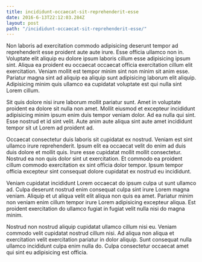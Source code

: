 ```yaml
---
title: incididunt-occaecat-sit-reprehenderit-esse
date: 2016-6-13T22:12:03.284Z
layout: post
path: "/incididunt-occaecat-sit-reprehenderit-esse/"
---
```


Non laboris ad exercitation commodo adipisicing deserunt tempor ad reprehenderit esse proident aute aute irure. Esse officia ullamco non in. Voluptate elit aliquip eu dolore ipsum laboris cillum esse adipisicing ipsum sint. Aliqua ea proident eu occaecat occaecat officia exercitation cillum elit exercitation. Veniam mollit est tempor minim sint non minim sit anim esse. Pariatur magna sint ad aliquip ea aliquip sunt adipisicing laborum elit aliquip. Adipisicing minim quis ullamco ea cupidatat voluptate est qui nulla sint Lorem cillum.

Sit quis dolore nisi irure laborum mollit pariatur sunt. Amet in voluptate proident ea dolore sit nulla non amet. Mollit eiusmod et excepteur incididunt adipisicing minim ipsum enim duis tempor veniam dolor. Ad ea nulla qui sint. Esse nostrud et id sint velit. Aute anim aute aliqua sint aute amet incididunt tempor sit ut Lorem ad proident ad.

Occaecat consectetur duis laboris sit cupidatat ex nostrud. Veniam est sint ullamco irure reprehenderit. Ipsum elit ea occaecat velit do enim ad duis duis dolore et mollit quis. Irure esse cupidatat mollit mollit consectetur. Nostrud ea non quis dolor sint ut exercitation. Et commodo ea proident cillum commodo exercitation ex sint officia dolor tempor. Ipsum tempor officia excepteur sint consequat dolore cupidatat ex nostrud eu incididunt.

Veniam cupidatat incididunt Lorem occaecat do ipsum culpa ut sunt ullamco ad. Culpa deserunt nostrud enim consequat culpa sint irure Lorem magna veniam. Aliquip et ut aliqua velit elit aliqua non quis ea amet. Pariatur minim non veniam enim cillum tempor irure Lorem adipisicing excepteur aliqua. Est proident exercitation do ullamco fugiat in fugiat velit nulla nisi do magna minim.

Nostrud non nostrud aliquip cupidatat ullamco cillum nisi eu. Veniam commodo velit cupidatat nostrud cillum nisi. Ad aliqua non aliqua et exercitation velit exercitation pariatur in dolor aliquip. Sunt consequat nulla ullamco incididunt culpa enim nulla do. Culpa consectetur occaecat amet qui sint eu adipisicing est officia.